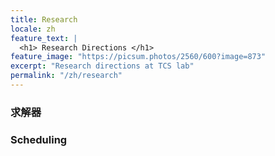 ```yaml
---
title: Research
locale: zh
feature_text: |
  <h1> Research Directions </h1>
feature_image: "https://picsum.photos/2560/600?image=873"
excerpt: "Research directions at TCS lab"
permalink: "/zh/research"
---
```

<!-- title: Research -->
<!--aside: true-->

### 求解器

### Scheduling
